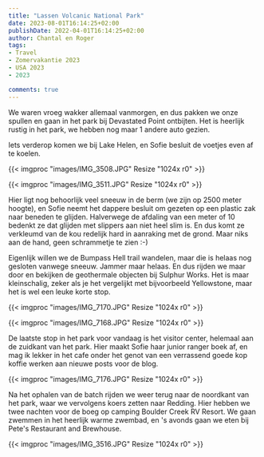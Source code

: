 ```yaml
---
title: "Lassen Volcanic National Park"
date: 2023-08-01T16:14:25+02:00
publishDate: 2022-04-01T16:14:25+02:00
author: Chantal en Roger
tags:
- Travel
- Zomervakantie 2023
- USA 2023
- 2023

comments: true
---
```


We waren vroeg wakker allemaal vanmorgen, en dus pakken we onze spullen en gaan in het park bij Devastated Point ontbijten. Het is heerlijk rustig in het park, we hebben nog maar 1 andere auto gezien.

Iets verderop komen we bij Lake Helen, en Sofie besluit de voetjes even af te koelen.

{{< imgproc "images/IMG_3508.JPG" Resize "1024x r0" >}}

{{< imgproc "images/IMG_3511.JPG" Resize "1024x r0" >}}

Hier ligt nog behoorlijk veel sneeuw in de berm (we zijn op 2500 meter hoogte), en Sofie neemt het dappere besluit om gezeten op een plastic zak naar beneden te glijden. Halverwege de afdaling van een meter of 10 bedenkt ze dat glijden met slippers aan niet heel slim is. En dus komt ze verkleumd van de kou redelijk hard in aanraking met de grond. Maar niks aan de hand, geen schrammetje te zien :-)

Eigenlijk willen we de Bumpass Hell trail wandelen, maar die is helaas nog gesloten vanwege sneeuw. Jammer maar helaas. En dus rijden we maar door en bekijken de geothermale objecten bij Sulphur Works. Het is maar kleinschalig, zeker als je het vergelijkt met bijvoorbeeld Yellowstone, maar het is wel een leuke korte stop.

{{< imgproc "images/IMG_7170.JPG" Resize "1024x r0" >}}

{{< imgproc "images/IMG_7168.JPG" Resize "1024x r0" >}}

De laatste stop in het park voor vandaag is het visitor center, helemaal aan de zuidkant van het park. Hier maakt Sofie haar junior ranger boek af, en mag ik lekker in het cafe onder het genot van een verrassend goede kop koffie werken aan nieuwe posts voor de blog.

{{< imgproc "images/IMG_7176.JPG" Resize "1024x r0" >}}

Na het ophalen van de batch rijden we weer terug naar de noordkant van het park, waar we vervolgens koers zetten naar Redding. Hier hebben we twee nachten voor de boeg op camping Boulder Creek RV Resort. We gaan zwemmen in het heerlijk warme zwembad, en 's avonds gaan we eten bij Pete's Restaurant and Brewhouse.

{{< imgproc "images/IMG_3516.JPG" Resize "1024x r0" >}}
